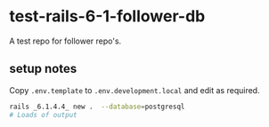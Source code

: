 # test-rails-6-1-follower-db

A test repo for follower repo's.

## setup notes

Copy `.env.template` to `.env.development.local` and edit as required.

```bash
rails _6.1.4.4_ new .  --database=postgresql
# Loads of output
```
